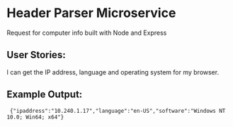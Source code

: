 # Header Parser Microservice
   Request for computer info built with Node and Express

## User Stories:
   I can get the IP address, language and operating system for my browser.
   
## Example Output:
     {"ipaddress":"10.240.1.17","language":"en-US","software":"Windows NT 10.0; Win64; x64"}
